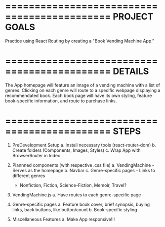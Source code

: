 ============================================
PROJECT GOALS
============================================
Practice using React Routing by creating a "Book Vending Machine App." 

============================================
DETAILS
============================================
The App homepage will feature an image of a vending machine with a list of genres. Clicking on each genre will route to a specific webpage displaying a recommendated book. Each book page will have its own styling, feature book-specific information, and route to purchase links.

============================================
STEPS
============================================
1. PreDevelopment Setup
  a. Install necessary tools (react-router-dom)
  b. Create folders (Components, Images, Styles)
  c. Wrap App with BrowserRouter in Index

2. Plannned components (with respective .css file)
  a. VendingMachine - Serves as the homepage
  b. Navbar
  c. Genre-specific pages - Links to different genres
     - Nonfiction, Fiction, Science-Fiction, Memoir, Travel?

3. VendingMachine.js
  a. Have routes to each genre-specific page

4. Genre-specific pages
  a. Feature book cover, brief synopsis, buying links,   back buttons, like button/count 
  b. Book-specific styling

5. Miscellaneous Features
  a. Make App responsive!!!